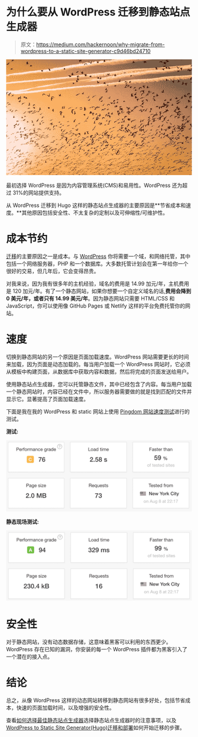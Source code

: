 # 为什么要从 WordPress 迁移到静态站点生成器

> 原文：<https://medium.com/hackernoon/why-migrate-from-wordpress-to-a-static-site-generator-c9d46bd24710>

![](img/a95a1ed3914898ec32761dccbd4e3ce1.png)

最初选择 WordPress 是因为内容管理系统(CMS)和易用性。WordPress 还为超过 31%的网站提供支持。

从 WordPress 迁移到 Hugo 这样的静态站点生成器的主要原因是**节省成本和速度。**其他原因包括安全性、不太复杂的定制以及可伸缩性/可维护性。

# 成本节约

[迁移](https://hackernoon.com/tagged/migration)的主要原因之一是成本。与 [WordPress](https://hackernoon.com/tagged/wordpress) 你将需要一个域，和网络托管，其中包括一个网络服务器，PHP 和一个数据库。大多数托管计划会在第一年给你一个很好的交易，但几年后，它会变得昂贵。

对我来说，因为我有很多年的主机经验，域名的费用是 14.99 加元/年，主机费用是 120 加元/年。有了一个静态网站，如果你想要一个自定义域名的话,**费用会降到 0 美元/年，或者只有 14.99 美元/年**。因为静态网站只需要 HTML/CSS 和 JavaScript，你可以使用像 GitHub Pages 或 Netlify 这样的平台免费托管你的网站。

# 速度

切换到静态网站的另一个原因是页面加载速度。WordPress 网站需要更长的时间来加载，因为页面是动态加载的。每当用户加载一个 WordPress 网站时，它必须从模板中构建页面，从数据库中获取内容和数据，然后将完成的页面发送给用户。

使用静态站点生成器，您可以托管静态文件，其中已经包含了内容。每当用户加载一个静态网站时，内容已经在文件中，所以服务器需要做的就是找到匹配的文件并显示它。显著提高了页面加载速度。

下面是我在我的 WordPress 和 static 网站上使用 [Pingdom 网站速度测试](https://tools.pingdom.com/)进行的测试。

**测试:**

![](img/f5aee971e994733b35ce7159b46538fb.png)

**静态现场测试:**

![](img/c0cea8505f787d853416b5706a317bd3.png)

# 安全性

对于静态网站，没有动态数据存储，这意味着黑客可以利用的东西更少。WordPress 存在已知的漏洞，你安装的每一个 WordPress 插件都为黑客引入了一个潜在的接入点。

# 结论

总之，从像 WordPress 这样的动态网站转移到静态网站有很多好处，包括节省成本，快速的页面加载时间，以及增强的安全性。

查看[如何选择最佳静态站点生成器](https://snipcart.com/blog/choose-best-static-site-generator)选择静态站点生成器时的注意事项，以及[WordPress to Static Site Generator(Hugo)迁移和部署](https://hackernoon.com/wordpress-to-static-site-generator-hugo-migration-and-deployment-788a69b93e66)如何开始迁移的步骤。
